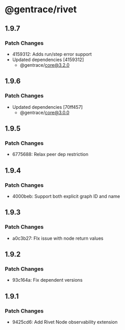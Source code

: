 # @gentrace/rivet

## 1.9.7

### Patch Changes

- 4159312: Adds run/step error support
- Updated dependencies [4159312]
  - @gentrace/core@3.2.0

## 1.9.6

### Patch Changes

- Updated dependencies [70ff457]
  - @gentrace/core@3.0.0

## 1.9.5

### Patch Changes

- 6775688: Relax peer dep restriction

## 1.9.4

### Patch Changes

- 4000beb: Support both explicit graph ID and name

## 1.9.3

### Patch Changes

- a0c3b27: FIx issue with node return values

## 1.9.2

### Patch Changes

- 93c164a: Fix dependent versions

## 1.9.1

### Patch Changes

- 9425cd6: Add Rivet Node observability extension
